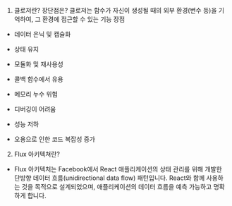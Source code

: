 1. 클로저란? 장단점은?
클로저는 함수가 자신이 생성될 때의 외부 환경(변수 등)을 기억하여, 그 환경에 접근할 수 있는 기능
장점
- 데이터 은닉 및 캡슐화
- 상태 유지
- 모듈화 및 재사용성
- 콜백 함수에서 유용

- 메모리 누수 위험
- 디버깅이 어려움
- 성능 저하
- 오용으로 인한 코드 복잡성 증가

2. Flux 아키텍쳐란?
- Flux 아키텍처는 Facebook에서 React 애플리케이션의 상태 관리를 위해 개발한 단방향 데이터 흐름(unidirectional data flow) 패턴입니다. React와 함께 사용하는 것을 목적으로 설계되었으며, 애플리케이션의 데이터 흐름을 예측 가능하고 명확하게 합니다.
